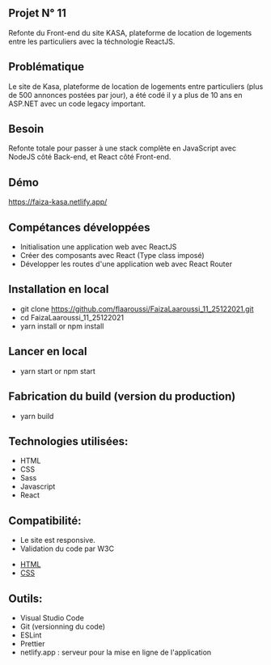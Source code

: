 ## Projet N° 11    
   Refonte du Front-end du site KASA, plateforme de location de logements entre les particuliers avec la téchnologie ReactJS.
   
## Problématique
  Le site de Kasa, plateforme de location de logements entre particuliers (plus de 500 annonces postées par jour), a été 
  codé il y a plus de 10 ans en ASP.NET avec un code legacy important.
  
## Besoin
  Refonte totale pour passer à une stack complète en JavaScript avec NodeJS côté Back-end, et React côté Front-end.
   
## Démo
<a href="https://faiza-kasa.netlify.app/">https://faiza-kasa.netlify.app/</a>

## Compétances développées
- Initialisation une application web avec ReactJS
- Créer des composants avec React (Type class imposé)
- Développer les routes d'une application web avec React Router

## Installation en local
- git clone https://github.com/flaaroussi/FaizaLaaroussi_11_25122021.git
- cd FaizaLaaroussi_11_25122021 
- yarn install or npm install

## Lancer en local
- yarn start or npm start

## Fabrication du build (version du production)
- yarn build

## Technologies utilisées:
- HTML
- CSS
- Sass
- Javascript
- React

## Compatibilité:
* Le site est responsive.
* Validation du code par W3C
 - <a href="https://validator.w3.org/nu/?doc=https%3A%2F%2Ffaiza-kasa.netlify.app%2F">HTML</a>
 - <a href="https://jigsaw.w3.org/css-validator/validator?uri=https%3A%2F%2Ffaiza-kasa.netlify.app%2F&profile=css3svg&usermedium=all&warning=1&vextwarning=&lang=fr">CSS</a>

## Outils:
- Visual Studio Code
- Git (versionning du code)
- ESLint 
- Prettier
- netlify.app : serveur pour la mise en ligne de l'application 
